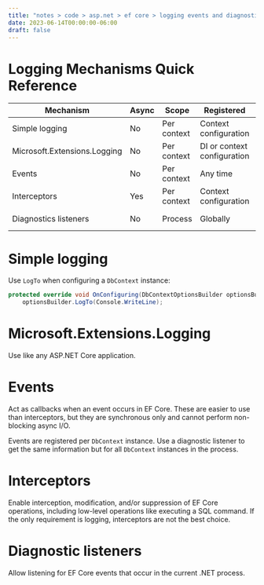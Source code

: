 ```yaml
---
title: "notes > code > asp.net > ef core > logging events and diagnostics > overview"
date: 2023-06-14T00:00:00-06:00
draft: false
---
```


# Logging Mechanisms Quick Reference
| Mechanism                    | Async | Scope       | Registered                  | Intended Use               |
| ---------------------------- | ----- | ----------- | --------------------------- | -------------------------- |
| Simple logging               | No    | Per context | Context configuration       | Development-time logging   |
| Microsoft.Extensions.Logging | No    | Per context | DI or context configuration | Production logging         |
| Events                       | No    | Per context | Any time                    | Reaching to EF events      |
| Interceptors                 | Yes   | Per context | Context configuration       | Manipulating EF operations |
| Diagnostics listeners        | No    | Process     | Globally                    | Application diagnostics    |

# Simple logging
Use `LogTo` when configuring a `DbContext` instance:
```cs
protected override void OnConfiguring(DbContextOptionsBuilder optionsBuilder) =>
    optionsBuilder.LogTo(Console.WriteLine);
```

# Microsoft.Extensions.Logging
Use like any ASP.NET Core application.

# Events
Act as callbacks when an event occurs in EF Core.  These are easier to use than interceptors, but they are synchronous only and cannot perform non-blocking async I/O.  

Events are registered per `DbContext` instance.  Use a diagnostic listener to get the same information but for all `DbContext` instances in the process.

# Interceptors
Enable interception, modification, and/or suppression of EF Core operations, including low-level operations like executing a SQL command.  If the only requirement is logging, interceptors are not the best choice.

# Diagnostic listeners
Allow listening for EF Core events that occur in the current .NET process.